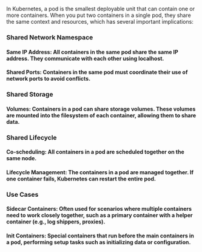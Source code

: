 In Kubernetes, a pod is the smallest deployable unit that can contain one or more containers. 
When you put two containers in a single pod, they share the same context and resources, which has several important implications:

### Shared Network Namespace
#### Same IP Address: All containers in the same pod share the same IP address. They communicate with each other using localhost.
#### Shared Ports: Containers in the same pod must coordinate their use of network ports to avoid conflicts.

### Shared Storage
#### Volumes: Containers in a pod can share storage volumes. These volumes are mounted into the filesystem of each container, allowing them to share data.

### Shared Lifecycle
#### Co-scheduling: All containers in a pod are scheduled together on the same node.
#### Lifecycle Management: The containers in a pod are managed together. If one container fails, Kubernetes can restart the entire pod.

### Use Cases
#### Sidecar Containers: Often used for scenarios where multiple containers need to work closely together, such as a primary container with a helper container (e.g., log shippers, proxies).
#### Init Containers: Special containers that run before the main containers in a pod, performing setup tasks such as initializing data or configuration.

